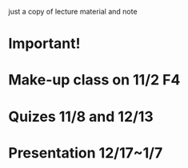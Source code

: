 just a copy of lecture material and note

# Important!
# Make-up class on 11/2 F4
# Quizes 11/8 and 12/13
# Presentation 12/17~1/7

